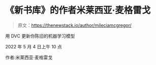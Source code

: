 # 《新书库》的作者米莱西亚·麦格雷戈

> 原文：<https://thenewstack.io/author/mileciamcgregor/>

用 DVC 更新你陈旧的机器学习模型

2022 年 5 月 4 日上午 10 点

作者:米莱西亚·麦格雷戈